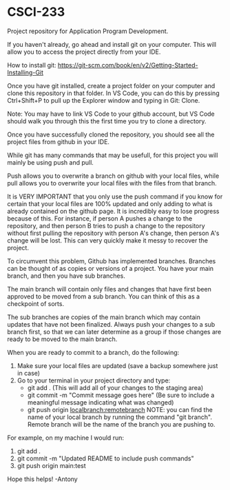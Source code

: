 # CSCI-233
Project repository for Application Program Development. 

If you haven't already, go ahead and install git on your computer. This will allow you to access the project directly from your IDE.

How to install git: https://git-scm.com/book/en/v2/Getting-Started-Installing-Git

Once you have git installed, create a project folder on your computer and clone this repository in that folder. In VS Code, you can do this by pressing Ctrl+Shift+P to pull up the Explorer window and typing in Git: Clone.

Note: You may have to link VS Code to your github account, but VS Code should walk you through this the first time you try to clone a directory.

Once you have successfully cloned the repository, you should see all the project files from github in your IDE.

While git has many commands that may be usefull, for this project you will mainly be using push and pull.

Push allows you to overwrite a branch on github with your local files, while pull allows you to overwrite your local files with the files from that branch.

It is VERY IMPORTANT that you only use the push command if you know for certain that your local files are 100% updated and only adding to what is already contained on the github page. It is incredibly easy to lose progress because of this. For instance, if person A pushes a change to the repository, and then person B tries to push a change to the repository without first pulling the repository with person A's change, then person A's change will be lost. This can very quickly make it messy to recover the project.

To circumvent this problem, Github has implemented branches. Branches can be thought of as copies or versions of a project. You have your main branch, and then you have sub branches. 

The main branch will contain only files and changes that have first been approved to be moved from a sub branch. You can think of this as a checkpoint of sorts. 

The sub branches are copies of the main branch which may contain updates that have not been finalized. Always push your changes to a sub branch first, so that we can later determine as a group if those changes are ready to be moved to the main branch.

When you are ready to commit to a branch, do the following:
1. Make sure your local files are updated (save a backup somewhere just in case)
2. Go to your terminal in your project directory and type:
   - git add .                                     (This will add all of your changes to the staging area)
   - git commit -m "Commit message goes here"      (Be sure to include a meaningful message indicating what was changed)
   - git push origin <localbranch:remotebranch>
NOTE: you can find the name of your local branch by running the command "git branch". Remote branch will be the name of the branch you are pushing to.

For example, on my machine I would run:
1. git add .
2. git commit -m "Updated README to include push commands"
3. git push origin main:test

Hope this helps! -Antony
